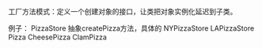 工厂方法模式：定义一个创建对象的接口，让类把对象实例化延迟到子类。

例子：
PizzaStore 抽象createPizza方法，具体的 NYPizzaStore LAPizzaStore
Pizza CheesePizza ClamPizza

